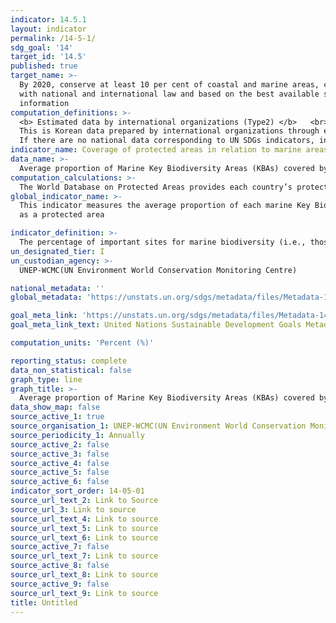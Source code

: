 ```yaml
---
indicator: 14.5.1
layout: indicator
permalink: /14-5-1/
sdg_goal: '14'
target_id: '14.5'
published: true
target_name: >-
  By 2020, conserve at least 10 per cent of coastal and marine areas, consistent
  with national and international law and based on the best available scientific
  information
computation_definitions: >-
  <b> Estimated data by international organizations (Type2) </b>   <br>
  This is Korean data prepared by international organizations through estimation and modeling. <br>
  If there are no national data corresponding to UN SDGs indicators, international data are available for monitoring.
indicator_name: Coverage of protected areas in relation to marine areas
data_name: >-
  Average proportion of Marine Key Biodiversity Areas (KBAs) covered by protected areas
computation_calculations: >-
  The World Database on Protected Areas provides each country’s protected areas data
global_indicator_name: >-
  This indicator measures the average proportion of each marine Key Biodiversity Area that has been designated 
  as a protected area

indicator_definition: >-
  The percentage of important sites for marine biodiversity (i.e., those that contribute significantly to the global persistence of biodiversity) covered by designated protected areas
un_designated_tier: I
un_custodian_agency: >-
  UNEP-WCMC(UN Environment World Conservation Monitoring Centre)

national_metadata: ''
global_metadata: 'https://unstats.un.org/sdgs/metadata/files/Metadata-14-05-01.pdf'

goal_meta_link: 'https://unstats.un.org/sdgs/metadata/files/Metadata-14-05-01.pdf'
goal_meta_link_text: United Nations Sustainable Development Goals Metadata (PDF 293 KB)

computation_units: 'Percent (%)'

reporting_status: complete
data_non_statistical: false
graph_type: line
graph_title: >-
  Average proportion of Marine Key Biodiversity Areas (KBAs) covered by protected areas
data_show_map: false
source_active_1: true
source_organisation_1: UNEP-WCMC(UN Environment World Conservation Monitoring Centre)
source_periodicity_1: Annually
source_active_2: false
source_active_3: false
source_active_4: false
source_active_5: false
source_active_6: false
indicator_sort_order: 14-05-01
source_url_text_2: Link to Source
source_url_3: Link to source
source_url_text_4: Link to source
source_url_text_5: Link to source
source_url_text_6: Link to source
source_active_7: false
source_url_text_7: Link to source
source_active_8: false
source_url_text_8: Link to source
source_active_9: false
source_url_text_9: Link to source
title: Untitled
---
```

